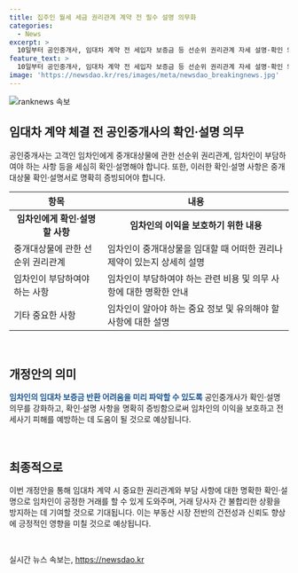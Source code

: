 ```yaml
---
title: 집주인 월세 세금 권리관계 계약 전 필수 설명 의무화
categories:
  - News
excerpt: >
  10일부터 공인중개사, 임대차 계약 전 세입자 보증금 등 선순위 권리관계 자세 설명·확인 의무. 국토교통부 발표로 공인중개사법 개정안 발표, 중개대상물 확인·설명서 명확히 증빙 의무화. 이로써 임차인은 보다 안전한 임대차 계약 체결 기대. 전세사기 피해 예방에 기여할 것으로 전망.
feature_text: >
  10일부터 공인중개사, 임대차 계약 전 세입자 보증금 등 선순위 권리관계 자세 설명·확인 의무. 국토교통부 발표로 공인중개사법 개정안 발표, 중개대상물 확인·설명서 명확히 증빙 의무화. 이로써 임차인은 보다 안전한 임대차 계약 체결 기대. 전세사기 피해 예방에 기여할 것으로 전망.
image: 'https://newsdao.kr/res/images/meta/newsdao_breakingnews.jpg'
---
```


<p><img src="https://newsdao.kr/res/images/meta/newsdao_breakingnews.jpg" alt="ranknews 속보" /></p>

<h2 data-ke-size="size26">임대차 계약 체결 전 공인중개사의 확인·설명 의무</h2>

<p data-ke-size="size16">공인중개사는 고객인 임차인에게 중개대상물에 관한 선순위 권리관계, 임차인이 부담하여야 하는 사항 등을 세심히 확인·설명해야 합니다. 또한, 이러한 확인·설명 사항은 중개대상물 확인·설명서로 명확히 증빙되어야 합니다. </p>

<table>
<thead>
<tr>
<th style="text-align: center;">항목</th>
<th style="text-align: center;">내용</th>
</tr>
</thead>
<tbody>
<tr>
<td style="text-align: center; height: 17px;"><b>임차인에게 확인·설명 할 사항</b></td>
<td style="text-align: center; height: 17px;"><b>임차인의 이익을 보호하기 위한 내용</b></td>
</tr>
<tr>
<td style="text-align: left;">중개대상물에 관한 선순위 권리관계</td>
<td style="text-align: left;">임차인이 중개대상물을 임대할 때 어떠한 권리나 제약이 있는지 상세히 설명</td>
</tr>
<tr>
<td style="text-align: left;">임차인이 부담하여야 하는 사항</td>
<td style="text-align: left;">임차인이 부담하여야 하는 관련 비용 및 의무 사항에 대한 명확한 안내</td>
</tr>
<tr>
<td style="text-align: left;">기타 중요한 사항</td>
<td style="text-align: left;">임차인이 알아야 하는 중요 정보 및 유의해야 할 사항에 대한 설명</td>
</tr>
</tbody>
</table>

<p data-ke-size="size16">&nbsp;</p>

<h2 data-ke-size="size26">개정안의 의미</h2>

<p data-ke-size="size16"><b><span style="color: #1a5490;">임차인의 임대차 보증금 반환 어려움을 미리 파악할 수 있도록</span></b> 공인중개사가 확인·설명 의무를 강화하고, 확인·설명 사항을 명확히 증빙함으로써 임차인의 이익을 보호하고 전세사기 피해를 예방하는 데 도움이 될 것으로 예상됩니다.</p>

<p data-ke-size="size16">&nbsp;</p>

<h2 data-ke-size="size26">최종적으로</h2>

<p data-ke-size="size16">이번 개정안을 통해 임대차 계약 시 중요한 권리관계와 부담 사항에 대한 명확한 확인·설명으로 임차인이 공정한 거래를 할 수 있게 도와주며, 거래 당사자 간 불합리한 상황을 방지하는 데 기여할 것으로 기대됩니다. 이는 부동산 시장 전반의 건전성과 신뢰도 향상에 긍정적인 영향을 미칠 것으로 예상됩니다.</p>

<p data-ke-size="size16">&nbsp;</p>
실시간 뉴스 속보는, <a href="https://newsdao.kr" rel="dofollow">https://newsdao.kr</a>


